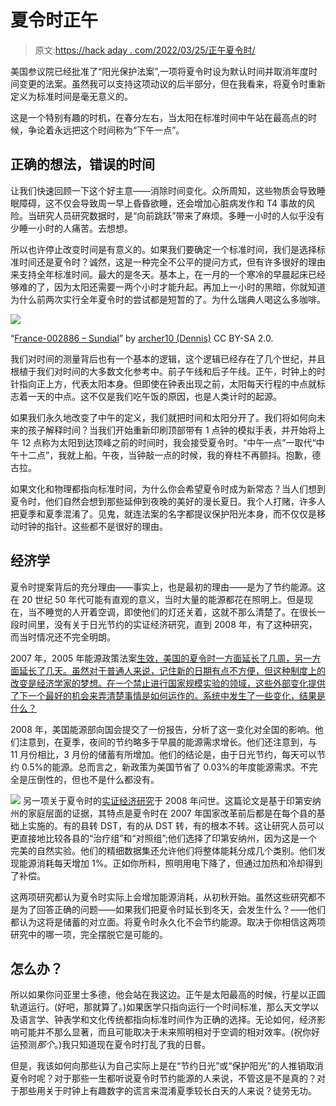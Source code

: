 # 夏令时正午

> 原文:[https://hack aday . com/2022/03/25/正午夏令时/](https://hackaday.com/2022/03/25/high-noon-for-daylight-savings-time/)

美国参议院已经批准了“阳光保护法案”,一项将夏令时设为默认时间并取消年度时间变更的法案。虽然我可以支持这项动议的后半部分，但在我看来，将夏令时重新定义为标准时间是毫无意义的。

这是一个特别有趣的时机，在春分左右，当太阳在标准时间中午站在最高点的时候，争论着永远把这个时间称为“下午一点”。

## 正确的想法，错误的时间

让我们快速回顾一下这个好主意——消除时间变化。众所周知，这些物质会导致睡眠障碍，这不仅会导致周一早上昏昏欲睡，还会增加心脏病发作和 T4 事故的风险。当研究人员研究数据时，是“向前跳跃”带来了麻烦。多睡一小时的人似乎没有少睡一小时的人痛苦。去想想。

所以也许停止改变时间是有意义的。如果我们要确定一个标准时间，我们是选择标准时间还是夏令时？诚然，这是一种完全不公平的提问方式，但有许多很好的理由来支持全年标准时间。最大的是冬天。基本上，在一月的一个寒冷的早晨起床已经够难的了，因为太阳还需要一两个小时才能升起。再加上一小时的黑暗，你就知道为什么前两次实行全年夏令时的尝试都是短暂的了。为什么瑞典人喝这么多咖啡。

[![](../Images/2172e24ef5ed3e6c3b1c64380b76238c.png)](https://hackaday.com/wp-content/uploads/2022/03/france_sundial.jpg)

“[France-002886 – Sundial](https://www.flickr.com/photos/22490717@N02/16064051871)” by [archer10 (Dennis)](https://www.flickr.com/photos/22490717@N02) CC BY-SA 2.0.

我们对时间的测量背后也有一个基本的逻辑，这个逻辑已经存在了几个世纪，并且根植于我们对时间的大多数文化参考中。前子午线和后子午线。正午，时钟上的时针指向正上方，代表太阳本身。但即使在钟表出现之前，太阳每天行程的中点就标志着一天的中点。这不仅是我们吃午饭的原因，也是人类计时的起源。

如果我们永久地改变了中午的定义，我们就把时间和太阳分开了。我们将如何向未来的孩子解释时间？当我们开始重新印刷顶部带有 1 点钟的模拟手表，并开始将上午 12 点称为太阳到达顶峰之前的时间时，我会接受夏令时。“中午一点”一取代“中午十二点”，我就上船。午夜，当钟敲一点的时候，我的脊柱不再颤抖。抱歉，德古拉。

如果文化和物理都指向标准时间，为什么你会希望夏令时成为新常态？当人们想到夏令时，他们自然会想到那些延伸到夜晚的美好的漫长夏日。我个人打赌，许多人把夏季和夏季混淆了。见鬼，就连法案的名字都提议保护阳光本身，而不仅仅是移动时钟的指针。这些都不是很好的理由。

## 经济学

夏令时提案背后的充分理由——事实上，也是最初的理由——是为了节约能源。这在 20 世纪 50 年代可能有直观的意义，当时大量的能源都花在照明上。但是现在，当不睡觉的人开着空调，即使他们的灯还关着，这就不那么清楚了。在很长一段时间里，没有关于日光节约的实证经济研究，直到 2008 年，有了这种研究，而当时情况还不完全明朗。

2007 年，2005 年能源政策法案[生效，美国的夏令时一方面延长了几周，另一方面延长了几天。虽然对于普通人来说，记住新的日期有点不方便，但这种制度上的改变是经济学家的梦想。在一个禁止进行国家规模实验的领域，这些外部变化提供了下一个最好的机会来弄清楚事情是如何运作的。系统中发生了一些变化，结果是什么？](https://en.wikipedia.org/wiki/Energy_Policy_Act_of_2005)

2008 年，美国能源部向国会提交了一份报告，分析了这一变化对全国的影响。他们注意到，在夏季，夜间的节约略多于早晨的能源需求增长。他们还注意到，与 11 月份相比，3 月份的储蓄有所增加。他们的结论是，由于日光节约，每天可以节约 0.5%的能源。总而言之，新政策为美国节省了 0.03%的年度能源需求。不完全是压倒性的，但也不是什么都没有。

[![](../Images/aa7b9a5158cd0c1b061506f431642c10.png)](https://hackaday.com/wp-content/uploads/2022/03/indiana.png) 另一项关于夏令时的[实证经济研究](https://www.nber.org/papers/w14429)于 2008 年问世。这篇论文是基于印第安纳州的家庭层面的证据，其特点是夏令时在 2007 年国家改革前后都是在每个县的基础上实施的。有的县转 DST，有的从 DST 转，有的根本不转。这让研究人员可以更直接地比较各县的“治疗组”和“对照组”;他们选择了印第安纳州，因为这是一个完美的自然实验。他们的精细数据集还允许他们将整体能耗分成几个类别。他们发现能源消耗每天增加 1%。正如你所料，照明用电下降了，但通过加热和冷却得到了补偿。

这两项研究都认为夏令时实际上会增加能源消耗，从初秋开始。虽然这些研究都不是为了回答正确的问题——如果我们把夏令时延长到冬天，会发生什么？——他们都认为这将是储蓄的对立面。将夏令时永久化不会节约能源。取决于你相信这两项研究中的哪一项，完全摆脱它是可能的。

## 怎么办？

所以如果你问亚里士多德，他会站在我这边。正午是太阳最高的时候，行星以正圆轨道运行。(好吧，那就算了。)如果医学只指向运行一个时间标准，那么天文学以及语言学、钟表学和文化传统都指向标准时间作为正确的选择。无论如何，经济影响可能并不那么显著，而且可能取决于未来照明相对于空调的相对效率。(祝你好运预测*那个*。)我只知道现在夏令时打乱了我的日晷。

但是，我该如何向那些认为自己实际上是在“节约日光”或“保护阳光”的人推销取消夏令时呢？对于那些一生都听说夏令时节约能源的人来说，不管这是不是真的？对于那些用关于时钟上有趣数字的谎言来混淆夏季较长白天的人来说？徒劳无功。